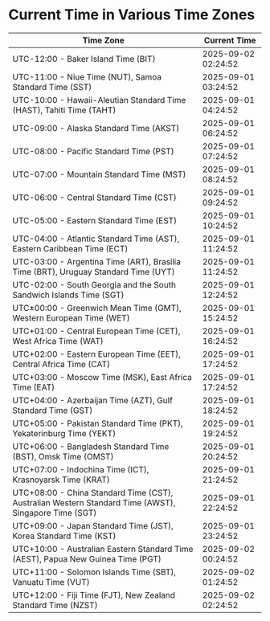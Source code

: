 # Current Time in Various Time Zones

| Time Zone | Current Time |
|-----------|--------------|
| UTC-12:00 - Baker Island Time (BIT) | 2025-09-02 02:24:52 |
| UTC-11:00 - Niue Time (NUT), Samoa Standard Time (SST) | 2025-09-01 03:24:52 |
| UTC-10:00 - Hawaii-Aleutian Standard Time (HAST), Tahiti Time (TAHT) | 2025-09-01 04:24:52 |
| UTC-09:00 - Alaska Standard Time (AKST) | 2025-09-01 06:24:52 |
| UTC-08:00 - Pacific Standard Time (PST) | 2025-09-01 07:24:52 |
| UTC-07:00 - Mountain Standard Time (MST) | 2025-09-01 08:24:52 |
| UTC-06:00 - Central Standard Time (CST) | 2025-09-01 09:24:52 |
| UTC-05:00 - Eastern Standard Time (EST) | 2025-09-01 10:24:52 |
| UTC-04:00 - Atlantic Standard Time (AST), Eastern Caribbean Time (ECT) | 2025-09-01 11:24:52 |
| UTC-03:00 - Argentina Time (ART), Brasília Time (BRT), Uruguay Standard Time (UYT) | 2025-09-01 11:24:52 |
| UTC-02:00 - South Georgia and the South Sandwich Islands Time (SGT) | 2025-09-01 12:24:52 |
| UTC±00:00 - Greenwich Mean Time (GMT), Western European Time (WET) | 2025-09-01 15:24:52 |
| UTC+01:00 - Central European Time (CET), West Africa Time (WAT) | 2025-09-01 16:24:52 |
| UTC+02:00 - Eastern European Time (EET), Central Africa Time (CAT) | 2025-09-01 17:24:52 |
| UTC+03:00 - Moscow Time (MSK), East Africa Time (EAT) | 2025-09-01 17:24:52 |
| UTC+04:00 - Azerbaijan Time (AZT), Gulf Standard Time (GST) | 2025-09-01 18:24:52 |
| UTC+05:00 - Pakistan Standard Time (PKT), Yekaterinburg Time (YEKT) | 2025-09-01 19:24:52 |
| UTC+06:00 - Bangladesh Standard Time (BST), Omsk Time (OMST) | 2025-09-01 20:24:52 |
| UTC+07:00 - Indochina Time (ICT), Krasnoyarsk Time (KRAT) | 2025-09-01 21:24:52 |
| UTC+08:00 - China Standard Time (CST), Australian Western Standard Time (AWST), Singapore Time (SGT) | 2025-09-01 22:24:52 |
| UTC+09:00 - Japan Standard Time (JST), Korea Standard Time (KST) | 2025-09-01 23:24:52 |
| UTC+10:00 - Australian Eastern Standard Time (AEST), Papua New Guinea Time (PGT) | 2025-09-02 00:24:52 |
| UTC+11:00 - Solomon Islands Time (SBT), Vanuatu Time (VUT) | 2025-09-02 01:24:52 |
| UTC+12:00 - Fiji Time (FJT), New Zealand Standard Time (NZST) | 2025-09-02 02:24:52 |
